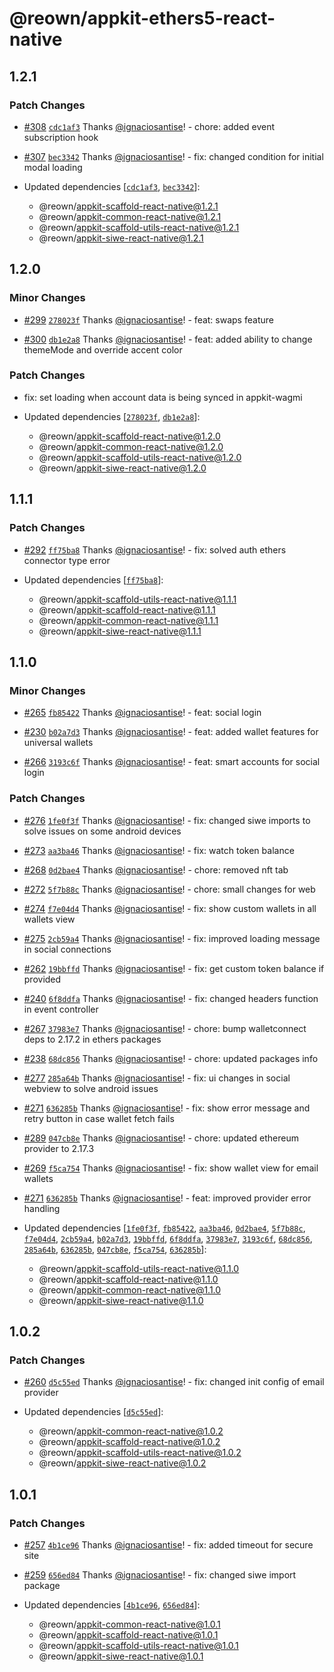 # @reown/appkit-ethers5-react-native

## 1.2.1

### Patch Changes

- [#308](https://github.com/reown-com/appkit-react-native/pull/308) [`cdc1af3`](https://github.com/reown-com/appkit-react-native/commit/cdc1af3878a9193b34c530d2a867397941ed0bbf) Thanks [@ignaciosantise](https://github.com/ignaciosantise)! - chore: added event subscription hook

- [#307](https://github.com/reown-com/appkit-react-native/pull/307) [`bec3342`](https://github.com/reown-com/appkit-react-native/commit/bec3342e41d80a93e6eb5fca4883d97dd7dc64c2) Thanks [@ignaciosantise](https://github.com/ignaciosantise)! - fix: changed condition for initial modal loading

- Updated dependencies [[`cdc1af3`](https://github.com/reown-com/appkit-react-native/commit/cdc1af3878a9193b34c530d2a867397941ed0bbf), [`bec3342`](https://github.com/reown-com/appkit-react-native/commit/bec3342e41d80a93e6eb5fca4883d97dd7dc64c2)]:
  - @reown/appkit-scaffold-react-native@1.2.1
  - @reown/appkit-common-react-native@1.2.1
  - @reown/appkit-scaffold-utils-react-native@1.2.1
  - @reown/appkit-siwe-react-native@1.2.1

## 1.2.0

### Minor Changes

- [#299](https://github.com/reown-com/appkit-react-native/pull/299) [`278023f`](https://github.com/reown-com/appkit-react-native/commit/278023fa03c4a09be4c2b2b0d2b65e86d05e589b) Thanks [@ignaciosantise](https://github.com/ignaciosantise)! - feat: swaps feature

- [#300](https://github.com/reown-com/appkit-react-native/pull/300) [`db1e2a8`](https://github.com/reown-com/appkit-react-native/commit/db1e2a88d2c263fca438a99e0020aa1b2c55e360) Thanks [@ignaciosantise](https://github.com/ignaciosantise)! - feat: added ability to change themeMode and override accent color

### Patch Changes

- fix: set loading when account data is being synced in appkit-wagmi

- Updated dependencies [[`278023f`](https://github.com/reown-com/appkit-react-native/commit/278023fa03c4a09be4c2b2b0d2b65e86d05e589b), [`db1e2a8`](https://github.com/reown-com/appkit-react-native/commit/db1e2a88d2c263fca438a99e0020aa1b2c55e360)]:
  - @reown/appkit-scaffold-react-native@1.2.0
  - @reown/appkit-common-react-native@1.2.0
  - @reown/appkit-scaffold-utils-react-native@1.2.0
  - @reown/appkit-siwe-react-native@1.2.0

## 1.1.1

### Patch Changes

- [#292](https://github.com/reown-com/appkit-react-native/pull/292) [`ff75ba8`](https://github.com/reown-com/appkit-react-native/commit/ff75ba8ce9828b85f0c38a08e0ce33e3020c48d8) Thanks [@ignaciosantise](https://github.com/ignaciosantise)! - fix: solved auth ethers connector type error

- Updated dependencies [[`ff75ba8`](https://github.com/reown-com/appkit-react-native/commit/ff75ba8ce9828b85f0c38a08e0ce33e3020c48d8)]:
  - @reown/appkit-scaffold-utils-react-native@1.1.1
  - @reown/appkit-scaffold-react-native@1.1.1
  - @reown/appkit-common-react-native@1.1.1
  - @reown/appkit-siwe-react-native@1.1.1

## 1.1.0

### Minor Changes

- [#265](https://github.com/reown-com/appkit-react-native/pull/265) [`fb85422`](https://github.com/reown-com/appkit-react-native/commit/fb85422e0d544efc21a686287d91b16a638cf99c) Thanks [@ignaciosantise](https://github.com/ignaciosantise)! - feat: social login

- [#230](https://github.com/reown-com/appkit-react-native/pull/230) [`b02a7d3`](https://github.com/reown-com/appkit-react-native/commit/b02a7d39f4c23802dd4619671fe263a2faa17775) Thanks [@ignaciosantise](https://github.com/ignaciosantise)! - feat: added wallet features for universal wallets

- [#266](https://github.com/reown-com/appkit-react-native/pull/266) [`3193c6f`](https://github.com/reown-com/appkit-react-native/commit/3193c6fac3a2d7f83f53bf982180469e23f156c4) Thanks [@ignaciosantise](https://github.com/ignaciosantise)! - feat: smart accounts for social login

### Patch Changes

- [#276](https://github.com/reown-com/appkit-react-native/pull/276) [`1fe0f3f`](https://github.com/reown-com/appkit-react-native/commit/1fe0f3fa0f96d14f63f2ffc96092b2bc239c4f92) Thanks [@ignaciosantise](https://github.com/ignaciosantise)! - fix: changed siwe imports to solve issues on some android devices

- [#273](https://github.com/reown-com/appkit-react-native/pull/273) [`aa3ba46`](https://github.com/reown-com/appkit-react-native/commit/aa3ba464c88cf38aae54b5e2185b64b513418b1b) Thanks [@ignaciosantise](https://github.com/ignaciosantise)! - fix: watch token balance

- [#268](https://github.com/reown-com/appkit-react-native/pull/268) [`0d2bae4`](https://github.com/reown-com/appkit-react-native/commit/0d2bae4a91063fc9fc6feb10e9fe780924cb670f) Thanks [@ignaciosantise](https://github.com/ignaciosantise)! - chore: removed nft tab

- [#272](https://github.com/reown-com/appkit-react-native/pull/272) [`5f7b88c`](https://github.com/reown-com/appkit-react-native/commit/5f7b88c220a312b07c1787dbd8aae2ee8d3a1120) Thanks [@ignaciosantise](https://github.com/ignaciosantise)! - chore: small changes for web

- [#274](https://github.com/reown-com/appkit-react-native/pull/274) [`f7e04d4`](https://github.com/reown-com/appkit-react-native/commit/f7e04d48a546d6c2b647abf417761d45570f11ef) Thanks [@ignaciosantise](https://github.com/ignaciosantise)! - fix: show custom wallets in all wallets view

- [#275](https://github.com/reown-com/appkit-react-native/pull/275) [`2cb59a4`](https://github.com/reown-com/appkit-react-native/commit/2cb59a46a90bea3b919f47f4be8f485d867890ef) Thanks [@ignaciosantise](https://github.com/ignaciosantise)! - fix: improved loading message in social connections

- [#262](https://github.com/reown-com/appkit-react-native/pull/262) [`19bbffd`](https://github.com/reown-com/appkit-react-native/commit/19bbffde847b8d962d30e7dedacd93a4ef0c543c) Thanks [@ignaciosantise](https://github.com/ignaciosantise)! - fix: get custom token balance if provided

- [#240](https://github.com/reown-com/appkit-react-native/pull/240) [`6f8ddfa`](https://github.com/reown-com/appkit-react-native/commit/6f8ddfa292a122356565f710de1d2daf19210369) Thanks [@ignaciosantise](https://github.com/ignaciosantise)! - fix: changed headers function in event controller

- [#267](https://github.com/reown-com/appkit-react-native/pull/267) [`37983e7`](https://github.com/reown-com/appkit-react-native/commit/37983e71f78f85bcbd6b3c1708ddb359b920319b) Thanks [@ignaciosantise](https://github.com/ignaciosantise)! - chore: bump walletconnect deps to 2.17.2 in ethers packages

- [#238](https://github.com/reown-com/appkit-react-native/pull/238) [`68dc856`](https://github.com/reown-com/appkit-react-native/commit/68dc856c4ab39ebd17e1885b8536fa3a1a391186) Thanks [@ignaciosantise](https://github.com/ignaciosantise)! - chore: updated packages info

- [#277](https://github.com/reown-com/appkit-react-native/pull/277) [`285a64b`](https://github.com/reown-com/appkit-react-native/commit/285a64bfb310913c79b1ba9a85a82387e41a63ff) Thanks [@ignaciosantise](https://github.com/ignaciosantise)! - fix: ui changes in social webview to solve android issues

- [#271](https://github.com/reown-com/appkit-react-native/pull/271) [`636285b`](https://github.com/reown-com/appkit-react-native/commit/636285bb261815b6766b78728219c7820532e150) Thanks [@ignaciosantise](https://github.com/ignaciosantise)! - fix: show error message and retry button in case wallet fetch fails

- [#289](https://github.com/reown-com/appkit-react-native/pull/289) [`047cb8e`](https://github.com/reown-com/appkit-react-native/commit/047cb8e2d4a435e1728cf1918c3754c217a60be2) Thanks [@ignaciosantise](https://github.com/ignaciosantise)! - chore: updated ethereum provider to 2.17.3

- [#269](https://github.com/reown-com/appkit-react-native/pull/269) [`f5ca754`](https://github.com/reown-com/appkit-react-native/commit/f5ca7548115d25e121931961295d822ecd13833c) Thanks [@ignaciosantise](https://github.com/ignaciosantise)! - fix: show wallet view for email wallets

- [#271](https://github.com/reown-com/appkit-react-native/pull/271) [`636285b`](https://github.com/reown-com/appkit-react-native/commit/636285bb261815b6766b78728219c7820532e150) Thanks [@ignaciosantise](https://github.com/ignaciosantise)! - feat: improved provider error handling

- Updated dependencies [[`1fe0f3f`](https://github.com/reown-com/appkit-react-native/commit/1fe0f3fa0f96d14f63f2ffc96092b2bc239c4f92), [`fb85422`](https://github.com/reown-com/appkit-react-native/commit/fb85422e0d544efc21a686287d91b16a638cf99c), [`aa3ba46`](https://github.com/reown-com/appkit-react-native/commit/aa3ba464c88cf38aae54b5e2185b64b513418b1b), [`0d2bae4`](https://github.com/reown-com/appkit-react-native/commit/0d2bae4a91063fc9fc6feb10e9fe780924cb670f), [`5f7b88c`](https://github.com/reown-com/appkit-react-native/commit/5f7b88c220a312b07c1787dbd8aae2ee8d3a1120), [`f7e04d4`](https://github.com/reown-com/appkit-react-native/commit/f7e04d48a546d6c2b647abf417761d45570f11ef), [`2cb59a4`](https://github.com/reown-com/appkit-react-native/commit/2cb59a46a90bea3b919f47f4be8f485d867890ef), [`b02a7d3`](https://github.com/reown-com/appkit-react-native/commit/b02a7d39f4c23802dd4619671fe263a2faa17775), [`19bbffd`](https://github.com/reown-com/appkit-react-native/commit/19bbffde847b8d962d30e7dedacd93a4ef0c543c), [`6f8ddfa`](https://github.com/reown-com/appkit-react-native/commit/6f8ddfa292a122356565f710de1d2daf19210369), [`37983e7`](https://github.com/reown-com/appkit-react-native/commit/37983e71f78f85bcbd6b3c1708ddb359b920319b), [`3193c6f`](https://github.com/reown-com/appkit-react-native/commit/3193c6fac3a2d7f83f53bf982180469e23f156c4), [`68dc856`](https://github.com/reown-com/appkit-react-native/commit/68dc856c4ab39ebd17e1885b8536fa3a1a391186), [`285a64b`](https://github.com/reown-com/appkit-react-native/commit/285a64bfb310913c79b1ba9a85a82387e41a63ff), [`636285b`](https://github.com/reown-com/appkit-react-native/commit/636285bb261815b6766b78728219c7820532e150), [`047cb8e`](https://github.com/reown-com/appkit-react-native/commit/047cb8e2d4a435e1728cf1918c3754c217a60be2), [`f5ca754`](https://github.com/reown-com/appkit-react-native/commit/f5ca7548115d25e121931961295d822ecd13833c), [`636285b`](https://github.com/reown-com/appkit-react-native/commit/636285bb261815b6766b78728219c7820532e150)]:
  - @reown/appkit-scaffold-utils-react-native@1.1.0
  - @reown/appkit-scaffold-react-native@1.1.0
  - @reown/appkit-common-react-native@1.1.0
  - @reown/appkit-siwe-react-native@1.1.0

## 1.0.2

### Patch Changes

- [#260](https://github.com/reown-com/appkit-react-native/pull/260) [`d5c55ed`](https://github.com/reown-com/appkit-react-native/commit/d5c55eda869ff874f44770110f2381d144d2c3b4) Thanks [@ignaciosantise](https://github.com/ignaciosantise)! - fix: changed init config of email provider

- Updated dependencies [[`d5c55ed`](https://github.com/reown-com/appkit-react-native/commit/d5c55eda869ff874f44770110f2381d144d2c3b4)]:
  - @reown/appkit-common-react-native@1.0.2
  - @reown/appkit-scaffold-react-native@1.0.2
  - @reown/appkit-scaffold-utils-react-native@1.0.2
  - @reown/appkit-siwe-react-native@1.0.2

## 1.0.1

### Patch Changes

- [#257](https://github.com/reown-com/appkit-react-native/pull/257) [`4b1ce96`](https://github.com/reown-com/appkit-react-native/commit/4b1ce966d087b7bf79efdda7d3e63bd89e5b9433) Thanks [@ignaciosantise](https://github.com/ignaciosantise)! - fix: added timeout for secure site

- [#259](https://github.com/reown-com/appkit-react-native/pull/259) [`656ed84`](https://github.com/reown-com/appkit-react-native/commit/656ed849754ad90dbb51b4e7a79183ccf8ae11de) Thanks [@ignaciosantise](https://github.com/ignaciosantise)! - fix: changed siwe import package

- Updated dependencies [[`4b1ce96`](https://github.com/reown-com/appkit-react-native/commit/4b1ce966d087b7bf79efdda7d3e63bd89e5b9433), [`656ed84`](https://github.com/reown-com/appkit-react-native/commit/656ed849754ad90dbb51b4e7a79183ccf8ae11de)]:
  - @reown/appkit-common-react-native@1.0.1
  - @reown/appkit-scaffold-react-native@1.0.1
  - @reown/appkit-scaffold-utils-react-native@1.0.1
  - @reown/appkit-siwe-react-native@1.0.1
